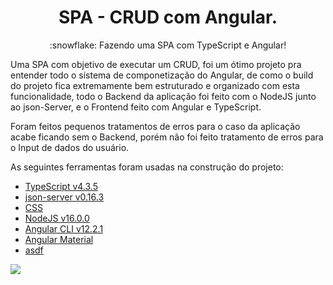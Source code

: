 <h1 align="center">SPA - CRUD com Angular.</h1>
<p align="center">:snowflake: Fazendo uma SPA com TypeScript e Angular!</p>

Uma SPA com objetivo de executar um CRUD, foi um ótimo projeto pra entender todo o sistema de componetização do Angular, de como o build do projeto fica extremamente
bem estruturado e organizado com esta funcionalidade, todo o Backend da aplicação foi feito com o NodeJS junto ao json-Server, e o Frontend feito com Angular e TypeScript.


Foram feitos pequenos tratamentos de erros para o caso da aplicação acabe ficando sem o Backend, porém não foi feito tratamento de erros para o Input de dados do usuário.


As seguintes ferramentas foram usadas na construção do projeto:

- [TypeScript v4.3.5](https://www.typescriptlang.org/)
- [json-server v0.16.3](https://www.npmjs.com/package/json-server)
- [CSS](https://devdocs.io/css/)
- [NodeJS v16.0.0](https://nodejs.org/en/download/releases/)
- [Angular CLI v12.2.1](https://github.com/angular/angular-cli)
- [Angular Material](https://material.angular.io/)
- [asdf](https://asdf-vm.com/)

<img src="https://i.ibb.co/FDDWZpY/projeto-Angular.png">
